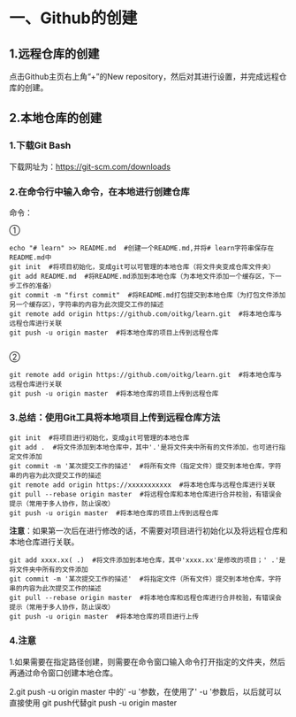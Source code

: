 # 一、Github的创建

## 1.远程仓库的创建

点击Github主页右上角“+”的New repository，然后对其进行设置，并完成远程仓库的创建。

## 2.本地仓库的创建

### 1.下载Git Bash

下载网址为：https://git-scm.com/downloads

### 2.在命令行中输入命令，在本地进行创建仓库

命令：

①

```
echo "# learn" >> README.md  #创建一个README.md,并将# learn字符串保存在README.md中
git init  #将项目初始化，变成git可以可管理的本地仓库（将文件夹变成仓库文件夹）
git add README.md  #将README.md添加到本地仓库（为本地文件添加一个缓存区，下一步工作的准备）
git commit -m "first commit"  #将README.md打包提交到本地仓库（为打包文件添加另一个缓存区），字符串的内容为此次提交工作的描述
git remote add origin https://github.com/oitkg/learn.git  #将本地仓库与远程仓库进行关联
git push -u origin master  #将本地仓库的项目上传到远程仓库
                
```

②

```
git remote add origin https://github.com/oitkg/learn.git  #将本地仓库与远程仓库进行关联
git push -u origin master  #将本地仓库的项目上传到远程仓库
```

### 3.总结：使用Git工具将本地项目上传到远程仓库方法

```
git init  #将项目进行初始化，变成git可管理的本地仓库
git add .  #将文件添加到本地仓库中，其中'.'是将文件夹中所有的文件添加，也可进行指定文件添加
git commit -m '某次提交工作的描述'  #将所有文件（指定文件）提交到本地仓库，字符串的内容为此次提交工作的描述
git remote add origin https://xxxxxxxxxxx  #将本地仓库与远程仓库进行关联
git pull --rebase origin master  #将远程仓库和本地仓库进行合并校验，有错误会提示（常用于多人协作，防止误改）
git push -u origin master  #将本地仓库的项目上传到远程仓库
```

**注意**：如果第一次后在进行修改的话，不需要对项目进行初始化以及将远程仓库和本地仓库进行关联。

```
git add xxxx.xx( .)  #将文件添加到本地仓库，其中'xxxx.xx'是修改的项目；' .'是将文件夹中所有的文件添加
git commit -m '某次提交工作的描述'  #将指定文件（所有文件）提交到本地仓库，字符串的内容为此次提交工作的描述
git pull --rebase origin master  #将本地仓库和远程仓库进行合并校验，有错误会提示（常用于多人协作，防止误改）
git push -u origin master  #将本地仓库的项目进行上传
```



### 4.注意

1.如果需要在指定路径创建，则需要在命令窗口输入命令打开指定的文件夹，然后再通过命令窗口创建本地仓库。

2.git push -u origin master 中的' -u '参数，在使用了' -u '参数后，以后就可以直接使用 git push代替git push -u origin master